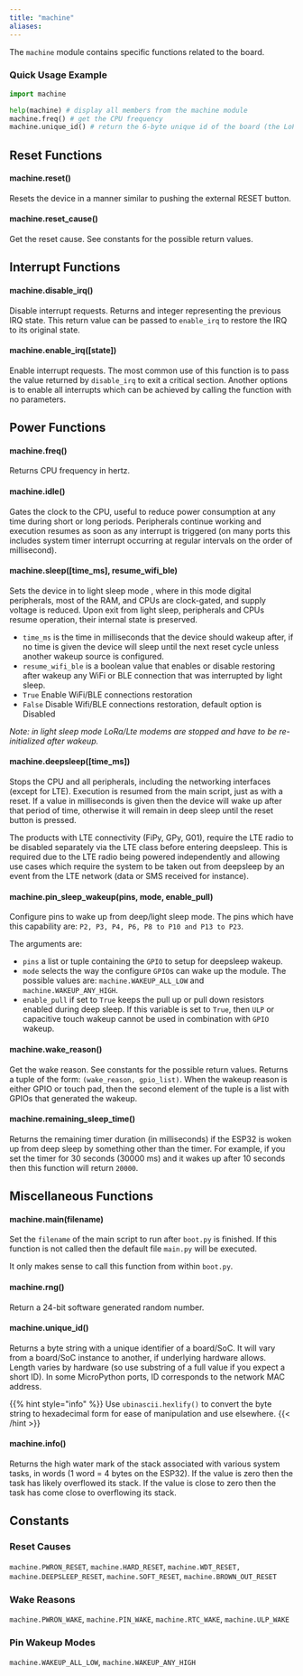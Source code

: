 ```yaml
---
title: "machine"
aliases:
---
```

The `machine` module contains specific functions related to the board.

### Quick Usage Example

```python
import machine

help(machine) # display all members from the machine module
machine.freq() # get the CPU frequency
machine.unique_id() # return the 6-byte unique id of the board (the LoPy's WiFi MAC address)
```

## Reset Functions

#### machine.reset()

Resets the device in a manner similar to pushing the external RESET button.

#### machine.reset\_cause()

Get the reset cause. See constants for the possible return values.

## Interrupt Functions

#### machine.disable\_irq()

Disable interrupt requests. Returns and integer representing the previous IRQ state. This return value can be passed to `enable_irq` to restore the IRQ to its original state.

#### machine.enable\_irq(\[state\])

Enable interrupt requests. The most common use of this function is to pass the value returned by `disable_irq` to exit a critical section. Another options is to enable all interrupts which can be achieved by calling the function with no parameters.

## Power Functions

#### machine.freq()

Returns CPU frequency in hertz.

#### machine.idle()

Gates the clock to the CPU, useful to reduce power consumption at any time during short or long periods. Peripherals continue working and execution resumes as soon as any interrupt is triggered (on many ports this includes system timer interrupt occurring at regular intervals on the order of millisecond).

#### machine.sleep(\[time\_ms\], resume\_wifi\_ble)

Sets the device in to light sleep mode , where in this mode digital peripherals, most of the RAM, and CPUs are clock-gated, and supply voltage is reduced. Upon exit from light sleep, peripherals and CPUs resume operation, their internal state is preserved.

* `time_ms` is the time in milliseconds that the device should wakeup after, if no time is given the device will sleep until the next reset cycle unless another wakeup source is configured.
* `resume_wifi_ble` is a boolean value that enables or disable restoring after wakeup any WiFi or BLE connection that was interrupted by light sleep.
* `True` Enable WiFi/BLE connections restoration
* `False` Disable Wifi/BLE connections restoration, default option is Disabled

_Note: in light sleep mode LoRa/Lte modems are stopped and have to be re-initialized after wakeup._

#### machine.deepsleep(\[time\_ms\])

Stops the CPU and all peripherals, including the networking interfaces (except for LTE). Execution is resumed from the main script, just as with a reset. If a value in milliseconds is given then the device will wake up after that period of time, otherwise it will remain in deep sleep until the reset button is pressed.

The products with LTE connectivity (FiPy, GPy, G01), require the LTE radio to be disabled separately via the LTE class before entering deepsleep. This is required due to the LTE radio being powered independently and allowing use cases which require the system to be taken out from deepsleep by an event from the LTE network (data or SMS received for instance).

#### machine.pin\_sleep\_wakeup(pins, mode, enable\_pull)

Configure pins to wake up from deep/light sleep mode. The pins which have this capability are: `P2, P3, P4, P6, P8 to P10 and P13 to P23`.

The arguments are:

* `pins` a list or tuple containing the `GPIO` to setup for deepsleep wakeup.
* `mode` selects the way the configure `GPIO`s can wake up the module. The possible values are: `machine.WAKEUP_ALL_LOW` and `machine.WAKEUP_ANY_HIGH`.
* `enable_pull` if set to `True` keeps the pull up or pull down resistors enabled during deep sleep. If this variable is set to `True`, then `ULP` or capacitive touch wakeup cannot be used in combination with `GPIO` wakeup.

#### machine.wake\_reason()

Get the wake reason. See constants for the possible return values. Returns a tuple of the form: `(wake_reason, gpio_list)`. When the wakeup reason is either GPIO or touch pad, then the second element of the tuple is a list with GPIOs that generated the wakeup.

#### machine.remaining\_sleep\_time()

Returns the remaining timer duration (in milliseconds) if the ESP32 is woken up from deep sleep by something other than the timer. For example, if you set the timer for 30 seconds (30000 ms) and it wakes up after 10 seconds then this function will return `20000`.

## Miscellaneous Functions

#### machine.main(filename)

Set the `filename` of the main script to run after `boot.py` is finished. If this function is not called then the default file `main.py` will be executed.

It only makes sense to call this function from within `boot.py`.

#### machine.rng()

Return a 24-bit software generated random number.

#### machine.unique\_id()

Returns a byte string with a unique identifier of a board/SoC. It will vary from a board/SoC instance to another, if underlying hardware allows. Length varies by hardware (so use substring of a full value if you expect a short ID). In some MicroPython ports, ID corresponds to the network MAC address.

{{% hint style="info" %}}
Use `ubinascii.hexlify()` to convert the byte string to hexadecimal form for ease of manipulation and use elsewhere.
{{< /hint >}}

#### machine.info()

Returns the high water mark of the stack associated with various system tasks, in words (1 word = 4 bytes on the ESP32). If the value is zero then the task has likely overflowed its stack. If the value is close to zero then the task has come close to overflowing its stack.

## Constants

### Reset Causes

`machine.PWRON_RESET`, `machine.HARD_RESET`, `machine.WDT_RESET,` `machine.DEEPSLEEP_RESET`, `machine.SOFT_RESET`, `machine.BROWN_OUT_RESET`

### Wake Reasons

`machine.PWRON_WAKE`, `machine.PIN_WAKE`, `machine.RTC_WAKE`, `machine.ULP_WAKE`

### Pin Wakeup Modes

`machine.WAKEUP_ALL_LOW`, `machine.WAKEUP_ANY_HIGH`

